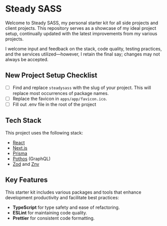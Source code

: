 # Steady SASS

Welcome to Steady SASS, my personal starter kit for all side projects and client projects. This repository serves as a showcase of my ideal project setup, continually updated with the latest improvements from my various projects.

I welcome input and feedback on the stack, code quality, testing practices, and the services utilized—however, I retain the final say; changes may not always be accepted.

## New Project Setup Checklist

- [ ] Find and replace `steadysass` with the slug of your project. This will replace most occurrences of package names.
- [ ] Replace the favicon in `apps/app/favicon.ico`.
- [ ] Fill out .env file in the root of the project

## Tech Stack

This project uses the following stack:

- [React](https://react.dev)
- [Next.js](https://nextjs.org)
- [Prisma](https://prisma.io)
- [Pothos](https://pothos-graphql.dev) (GraphQL)
- [Zod](https://zod.dev) and [Znv](https://github.com/lostfictions/znv)

## Key Features

This starter kit includes various packages and tools that enhance development productivity and facilitate best practices:

- **TypeScript** for type safety and ease of refactoring.
- **ESLint** for maintaining code quality.
- **Prettier** for consistent code formatting.
